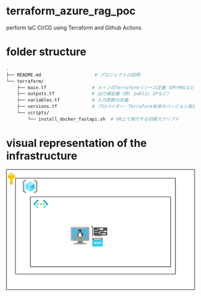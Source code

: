 # terraform_azure_rag_poc
perform IaC CI/CD using Terraform and Github Actions

# folder structure

```bash
.
├── README.md                    # プロジェクトの説明
└── terraform/
    ├── main.tf                 # メインのTerraformリソース定義（VMやRGなど）
    ├── outputs.tf              # 出力値定義（例: public IPなど）
    ├── variables.tf            # 入力変数の定義
    ├── versions.tf             # プロバイダー・Terraform本体のバージョン指定
    └── scripts/
        └── install_docker_fastapi.sh  # VM上で実行する初期スクリプト

```

# visual representation of the infrastructure
![Azure infrastracture diagram](img/diagram.svg)
